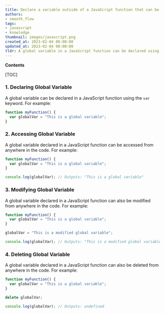 ```yaml
---
title: Declare a variable outside of a JavaScript function that can be accessed within the function
authors:
- smooth_flow
tags:
- javascript
- knowledge
thumbnail: images/javascript.png
created_at: 2023-02-04 00:00:00
updated_at: 2023-02-04 00:00:00
tldr: A global variable in a JavaScript function can be declared using the `var` keyword outside of any function blocks.
---
```


**Contents**

[TOC]

### 1. Declaring Global Variable
A global variable can be declared in a JavaScript function using the `var` keyword. For example:

```js
function myFunction() {
  var globalVar = "This is a global variable";
}
```

### 2. Accessing Global Variable
A global variable declared in a JavaScript function can be accessed from anywhere in the code. For example:

```js
function myFunction() {
  var globalVar = "This is a global variable";
}

console.log(globalVar); // Outputs: "This is a global variable"
```

### 3. Modifying Global Variable
A global variable declared in a JavaScript function can also be modified from anywhere in the code. For example:

```js
function myFunction() {
  var globalVar = "This is a global variable";
}

globalVar = "This is a modified global variable";

console.log(globalVar); // Outputs: "This is a modified global variable"
```

### 4. Deleting Global Variable
A global variable declared in a JavaScript function can also be deleted from anywhere in the code. For example:

```js
function myFunction() {
  var globalVar = "This is a global variable";
}

delete globalVar;

console.log(globalVar); // Outputs: undefined
```
